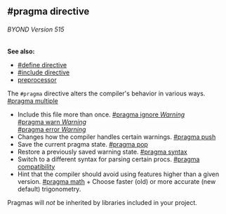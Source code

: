 ## #pragma directive 
###### BYOND Version 515
**See also:**
+   [#define directive](/ref/DM/preprocessor/define.md) 
+   [#include directive](/ref/DM/preprocessor/include.md) 
+   [preprocessor](/ref/DM/preprocessor.md) 


The `#pragma` directive alters the compiler\'s behavior in
various ways.
[#pragma multiple](/ref/DM/preprocessor/pragma/multiple.md) 
+   Include this file more than once.
[#pragma ignore *Warning*](/ref/DM/preprocessor/pragma/warn.md) \
[#pragma warn *Warning*](/ref/DM/preprocessor/pragma/warn.md) \
[#pragma error *Warning*](/ref/DM/preprocessor/pragma/warn.md) 
+   Changes how the compiler handles certain warnings.
[#pragma push](/ref/DM/preprocessor/pragma/push.md) 
+   Save the current pragma state.
[#pragma pop](/ref/DM/preprocessor/pragma/push.md) 
+   Restore a previously saved warning state.
[#pragma syntax](/ref/DM/preprocessor/pragma/syntax.md) 
+   Switch to a different syntax for parsing certain procs.
[#pragma compatibility](/ref/DM/preprocessor/pragma/compatibility.md) 
+   Hint that the compiler should avoid using features higher than a
    given version.
[#pragma math](/ref/DM/preprocessor/pragma/math.md) +   Choose faster (old) or more accurate (new default) trigonometry.


Pragmas will *not* be inherited by libraries included in your
project.
